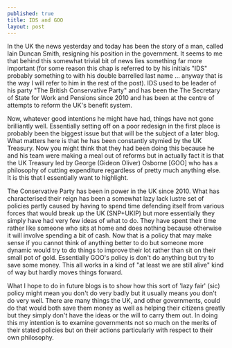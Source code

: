 ```yaml
---
published: true
title: IDS and GOO
layout: post
---
```

In the UK the news yesterday and today has been the story of a man, called Iain Duncan Smith, resigning his position in the government. It seems to me that behind this somewhat trivial bit of news lies something far more important (for some reason this chap is referred to by his initials "IDS" probably something to with his double barrelled last name ... anyway that is the way I will refer to him in the rest of the post). IDS used to be leader of his party "The British Conservative Party" and has been the The Secretary of State for Work and Pensions since 2010 and has been at the centre of attempts to reform the UK's benefit system. 

Now, whatever good intentions he might have had, things have not gone brilliantly well. Essentially setting off on a poor redesign in the first place is probably been the biggest issue but that will be the subject of a later blog. What matters here is that he has been constantly stymied by the UK Treasury. Now you might think that they had been doing this because he and his team were making a meal out of reforms but in actually fact it is that the UK Treasury led by George (Gideon Oliver) Osborne [GOO] who has a philosophy of cutting expenditure regardless of pretty much anything else. It is this that I essentially want to highlight.

The Conservative Party has been in power in the UK since 2010. What has characterised their reign has been a somewhat lazy lack lustre set of policies partly caused by having to spend time defending itself from various forces that would break up the UK (SNP+UKIP) but more essentially they simply have had very few ideas of what to do. They have spent their time rather like someone who sits at home and does nothing because otherwise it will involve spending a bit of cash. Now that is a policy that may make sense if you cannot think of anything better to do but someone more dynamic would try to do things to improve their lot rather than sit on their small pot of gold. Essentially GOO's policy is don't do anything but try to save some money. This all works in a kind of "at least we are still alive" kind of way but hardly moves things forward. 

What I hope to do in future blogs is to show how this sort of 'lazy fair' (sic) policy might mean you don't do very badly but it usually means you don't do very well. There are many things the UK, and other governments, could do that would both save them money as well as helping their citizens greatly but they simply don't have the ideas or the will to carry them out. In doing this my intention is to examine governments not so much on the merits of their stated policies but on their actions particularly with respect to their own philosophy. 